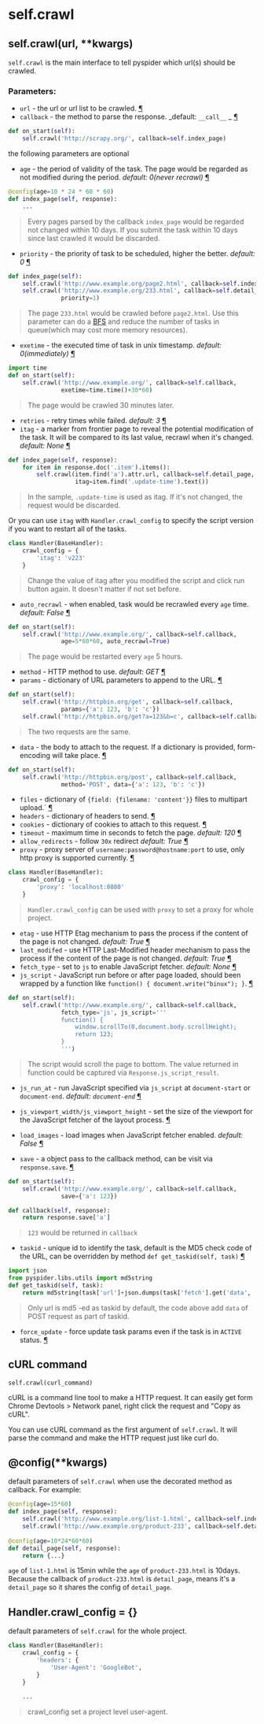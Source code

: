 self.crawl
===========

self.crawl(url, **kwargs)
-------------------------

`self.crawl` is the main interface to tell pyspider which url(s) should be crawled.

### Parameters:

* `url` - the url or url list to be crawled. <a name="url" href="#url">¶</a>
* `callback` - the method to parse the response. _default: `__call__` _  <a name="callback" href="#callback">¶</a>

```python
def on_start(self):
    self.crawl('http://scrapy.org/', callback=self.index_page)
```

the following parameters are optional

* `age` - the period of validity of the task. The page would be regarded as not modified during the period. _default: 0(never recrawl)_ <a name="age" href="#age">¶</a>

```python
@config(age=10 * 24 * 60 * 60)
def index_page(self, response):
    ...
```
> Every pages parsed by the callback `index_page` would be regarded not changed within 10 days. If you submit the task within 10 days since last crawled it would be discarded.

* `priority` - the priority of task to be scheduled, higher the better. _default: 0_ <a name="priority" href="#priority">¶</a>

```python
def index_page(self):
    self.crawl('http://www.example.org/page2.html', callback=self.index_page)
    self.crawl('http://www.example.org/233.html', callback=self.detail_page,
               priority=1)
```
> The page `233.html` would be crawled before `page2.html`. Use this parameter can do a [BFS](http://en.wikipedia.org/wiki/Breadth-first_search) and reduce the number of tasks in queue(which may cost more memory resources).

* `exetime` - the executed time of task in unix timestamp. _default: 0(immediately)_ <a name="exetime" href="#exetime">¶</a>

```python
import time
def on_start(self):
    self.crawl('http://www.example.org/', callback=self.callback,
               exetime=time.time()+30*60)
```
> The page would be crawled 30 minutes later.

* `retries` - retry times while failed. _default: 3_ <a name="retries" href="#retries">¶</a>
* `itag` - a marker from frontier page to reveal the potential modification of the task. It will be compared to its last value, recrawl when it's changed. _default: None_ <a name="itag" href="#itag">¶</a>

```python
def index_page(self, response):
    for item in response.doc('.item').items():
        self.crawl(item.find('a').attr.url, callback=self.detail_page,
                   itag=item.find('.update-time').text())
```
> In the sample, `.update-time` is used as itag. If it's not changed, the request would be discarded.

Or you can use `itag` with `Handler.crawl_config` to specify the script version if you want to restart all of the tasks.

```python
class Handler(BaseHandler):
    crawl_config = {
        'itag': 'v223'
    }
```
> Change the value of itag after you modified the script and click run button again. It doesn't matter if not set before. 

* `auto_recrawl` - when enabled, task would be recrawled every `age` time. _default: False_ <a name="auto_recrawl" href="#auto_recrawl">¶</a>

```python
def on_start(self):
    self.crawl('http://www.example.org/', callback=self.callback,
               age=5*60*60, auto_recrawl=True)
```
> The page would be restarted every `age` 5 hours.

* `method` - HTTP method to use. _default: GET_ <a name="method" href="#method">¶</a>
* `params` - dictionary of URL parameters to append to the URL. <a name="params" href="#params">¶</a>

```python
def on_start(self):
    self.crawl('http://httpbin.org/get', callback=self.callback,
               params={'a': 123, 'b': 'c'})
    self.crawl('http://httpbin.org/get?a=123&b=c', callback=self.callback)
```
> The two requests are the same.

* `data` - the body to attach to the request. If a dictionary is provided, form-encoding will take place. <a name="data" href="#data">¶</a>

```python
def on_start(self):
    self.crawl('http://httpbin.org/post', callback=self.callback,
               method='POST', data={'a': 123, 'b': 'c'})
```

* `files` - dictionary of `{field: {filename: 'content'}}` files to multipart upload.` <a name="files" href="#files">¶</a>
* `headers` - dictionary of headers to send. <a name="headers" href="#headers">¶</a>
* `cookies` - dictionary of cookies to attach to this request. <a name="cookies" href="#cookies">¶</a>
* `timeout` - maximum time in seconds to fetch the page. _default: 120_ <a name="timeout" href="#timeout">¶</a>
* `allow_redirects` - follow `30x` redirect _default: True_ <a name="allow_redirects" href="#allow_redirects">¶</a>
* `proxy` - proxy server of `username:password@hostname:port` to use, only http proxy is supported currently. <a name="proxy" href="#proxy">¶</a>

```python
class Handler(BaseHandler):
    crawl_config = {
        'proxy': 'localhost:8080'
    }
```
> `Handler.crawl_config` can be used with `proxy` to set a proxy for whole project.

* `etag` - use HTTP Etag mechanism to pass the process if the content of the page is not changed. _default: True_ <a name="etag" href="#etag">¶</a>
* `last_modifed` - use HTTP Last-Modified header mechanism to pass the process if the content of the page is not changed. _default: True_ <a name="last_modifed" href="#last_modifed">¶</a>
* `fetch_type` - set to `js` to enable JavaScript fetcher. _default: None_ <a name="fetch_type" href="#fetch_type">¶</a>
* `js_script` - JavaScript run before or after page loaded, should been wrapped by a function like `function() { document.write("binux"); }`. <a name="js_script" href="#js_script">¶</a>


```python
def on_start(self):
    self.crawl('http://www.example.org/', callback=self.callback,
               fetch_type='js', js_script='''
               function() {
                   window.scrollTo(0,document.body.scrollHeight);
                   return 123;
               }
               ''')
```
> The script would scroll the page to bottom. The value returned in function could be captured via `Response.js_script_result`.

* `js_run_at` - run JavaScript specified via `js_script` at `document-start` or `document-end`. _default: `document-end`_ <a name="js_run_at" href="#js_run_at">¶</a>

* `js_viewport_width/js_viewport_height` - set the size of the viewport for the JavaScript fetcher of the layout process. <a name="js_viewport_width"><a name="js_viewport_height" href="#js_viewport_height">¶</a></a>

* `load_images` - load images when JavaScript fetcher enabled. _default: False_ <a name="load_images" href="#load_images">¶</a>

* `save` - a object pass to the callback method, can be visit via `response.save`. <a name="save" href="#save">¶</a>


```python
def on_start(self):
    self.crawl('http://www.example.org/', callback=self.callback,
               save={'a': 123})

def callback(self, response):
    return response.save['a']
```
> `123` would be returned in `callback`

* `taskid` - unique id to identify the task, default is the MD5 check code of the URL, can be overridden by method `def get_taskid(self, task)` <a name="taskid" href="#taskid">¶</a>

```python
import json
from pyspider.libs.utils import md5string
def get_taskid(self, task):
    return md5string(task['url']+json.dumps(task['fetch'].get('data', '')))
```
> Only url is md5 -ed as taskid by default, the code above add `data` of POST request as part of taskid.

* `force_update` - force update task params even if the task is in `ACTIVE` status. <a name="force_update" href="#force_update">¶</a>

cURL command
------------

`self.crawl(curl_command)`

cURL is a command line tool to make a HTTP request. It can easily get form Chrome Devtools > Network panel,  right click the request and "Copy as cURL".

You can use cURL command as the first argument of `self.crawl`. It will parse the command and make the HTTP request just like curl do.

@config(**kwargs)
-----------------
default parameters of `self.crawl` when use the decorated method as callback. For example:

```python
@config(age=15*60)
def index_page(self, response):
    self.crawl('http://www.example.org/list-1.html', callback=self.index_page)
    self.crawl('http://www.example.org/product-233', callback=self.detail_page)
    
@config(age=10*24*60*60)
def detail_page(self, response):
    return {...}
```

`age` of `list-1.html` is 15min while the `age` of `product-233.html` is 10days. Because the callback of `product-233.html` is `detail_page`, means it's a `detail_page` so it shares the config of `detail_page`.

Handler.crawl_config = {}
-------------------------
default parameters of `self.crawl` for the whole project. 

```python
class Handler(BaseHandler):
    crawl_config = {
        'headers': {
            'User-Agent': 'GoogleBot',
        }
    }
    
    ...
```
> crawl_config set a project level user-agent.

